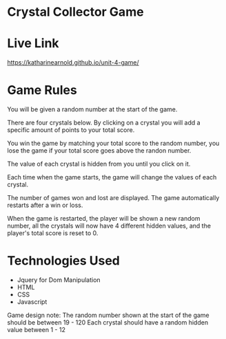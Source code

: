 # Crystal Collector Game

# Live Link
https://katharinearnold.github.io/unit-4-game/

# Game Rules
You will be given a random number at the start of the game.

There are four crystals below. By clicking on a crystal you will add a specific amount of points to your total score.

You win the game by matching your total score to the random number, you lose the game if your total score goes above the randon number.

The value of each crystal is hidden from you until you click on it.

Each time when the game starts, the game will change the values of each crystal.

The number of games won and lost are displayed. The game automatically restarts after a win or loss.

When the game is restarted, the player will be shown a new random number, all the crystals will now have 4 different hidden values, and the player's total score is reset to 0.

# Technologies Used
- Jquery for Dom Manipulation
- HTML
- CSS
- Javascript

Game design note:
The random number shown at the start of the game should be between 19 - 120
Each crystal should have a random hidden value between 1 - 12